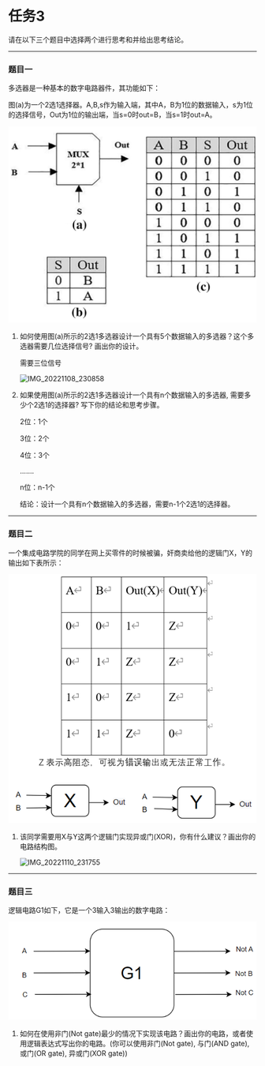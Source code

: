 # 任务3
请在以下三个题目中选择两个进行思考和并给出思考结论。

***

### 题目一
多选器是一种基本的数字电路器件，其功能如下：

图(a)为一个2选1选择器。A,B,s作为输入端，其中A，B为1位的数据输入，s为1位的选择信号，Out为1位的输出端，当s=0时out=B，当s=1时out=A。

![1](./image/1.png)

1. 如何使用图(a)所示的2选1多选器设计一个具有5个数据输入的多选器？这个多选器需要几位选择信号? 画出你的设计。

   

   需要三位信号

   ![IMG_20221108_230858](E:\作业\c语言\Geek_Appraisal\task3\image\IMG_20221108_230858.jpg)

2. 如果使用图(a)所示的2选1多选器设计一个具有n个数据输入的多选器, 需要多少个2选1的选择器? 写下你的结论和思考步骤。

   

   2位：1个

   3位：2个

   4位：3个

   .......

   n位：n-1个

   结论：设计一个具有n个数据输入的多选器，需要n-1个2选1的选择器。

***

### 题目二
一个集成电路学院的同学在网上买零件的时候被骗，奸商卖给他的逻辑门X，Y的输出如下表所示：

![2](./image/2.png)

1. 该同学需要用X与Y这两个逻辑门实现异或门(XOR)，你有什么建议？画出你的电路结构图。

   ![IMG_20221110_231755](D:\2971740632\FileRecv\MobileFile\IMG_20221110_231755.jpg)

***

### 题目三

逻辑电路G1如下，它是一个3输入3输出的数字电路：

![3](./image/3.png)

1. 如何在使用非门(Not gate)最少的情况下实现该电路？画出你的电路，或者使用逻辑表达式写出你的电路。(你可以使用非门(Not gate), 与门(AND gate), 或门(OR gate), 异或门(XOR gate))
